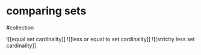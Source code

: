 # comparing sets
#collection 

![[equal set cardinality]] ![[less or equal to set cardinality]]
![[striclty less set cardinality]]
